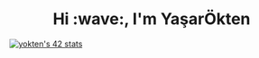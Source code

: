 <h1 align="center">Hi :wave:, I'm YaşarÖkten</h1>
<a href="https://github.com/oakoudad/badge42"><img src="https://badge.mediaplus.ma/binary/yokten?1337Badge=off&UM6P=off" alt="yokten's 42 stats" /></a>
